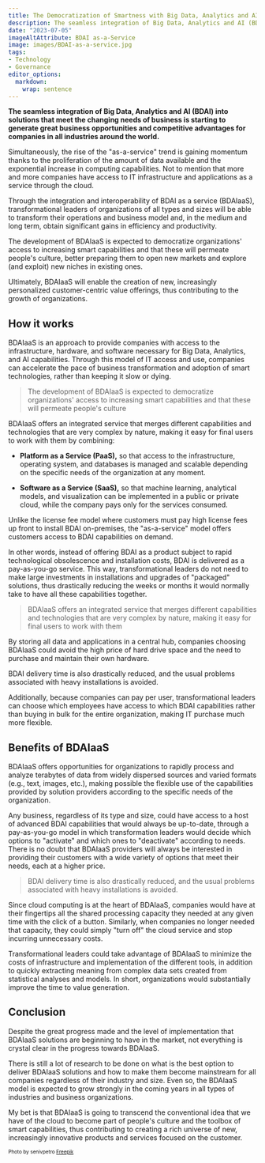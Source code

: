 ```yaml
---
title: The Democratization of Smartness with Big Data, Analytics and AI as-a-Service
description: The seamless integration of Big Data, Analytics and AI (BDAI) into solutions that meet the changing needs of business is starting to generate great business opportunities and competitive advantages for companies in all industries around the world. Through the integration and interoperability of BDAI as a service (BDAIaaS), transformational leaders will be able to transform their operations and business model and obtain significant gains in efficiency and productivity.
date: "2023-07-05"
imageAltAttribute: BDAI as-a-Service
image: images/BDAI-as-a-service.jpg
tags:
- Technology
- Governance
editor_options: 
  markdown: 
    wrap: sentence
---
```


**The seamless integration of Big Data, Analytics and AI (BDAI) into solutions that meet the changing needs of business is starting to generate great business opportunities and competitive advantages for companies in all industries around the world.**

Simultaneously, the rise of the "as-a-service" trend is gaining momentum thanks to the proliferation of the amount of data available and the exponential increase in computing capabilities.
Not to mention that more and more companies have access to IT infrastructure and applications as a service through the cloud.

Through the integration and interoperability of BDAI as a service (BDAIaaS), transformational leaders of organizations of all types and sizes will be able to transform their operations and business model and, in the medium and long term, obtain significant gains in efficiency and productivity.

The development of BDAIaaS is expected to democratize organizations' access to increasing smart capabilities and that these will permeate people's culture, better preparing them to open new markets and explore (and exploit) new niches in existing ones.

Ultimately, BDAIaaS will enable the creation of new, increasingly personalized customer-centric value offerings, thus contributing to the growth of organizations.

## How it works

BDAIaaS is an approach to provide companies with access to the infrastructure, hardware, and software necessary for Big Data, Analytics, and AI capabilities.
Through this model of IT access and use, companies can accelerate the pace of business transformation and adoption of smart technologies, rather than keeping it slow or dying.

> The development of BDAIaaS is expected to democratize organizations' access to increasing smart capabilities and that these will permeate people's culture

BDAIaaS offers an integrated service that merges different capabilities and technologies that are very complex by nature, making it easy for final users to work with them by combining:

-   **Platform as a Service (PaaS),** so that access to the infrastructure, operating system, and databases is managed and scalable depending on the specific needs of the organization at any moment.

-   **Software as a Service (SaaS),** so that machine learning, analytical models, and visualization can be implemented in a public or private cloud, while the company pays only for the services consumed.

Unlike the license fee model where customers must pay high license fees up front to install BDAI on-premises, the "as-a-service" model offers customers access to BDAI capabilities on demand.

In other words, instead of offering BDAI as a product subject to rapid technological obsolescence and installation costs, BDAI is delivered as a pay-as-you-go service.
This way, transformational leaders do not need to make large investments in installations and upgrades of "packaged" solutions, thus drastically reducing the weeks or months it would normally take to have all these capabilities together.

> BDAIaaS offers an integrated service that merges different capabilities and technologies that are very complex by nature, making it easy for final users to work with them

By storing all data and applications in a central hub, companies choosing BDAIaaS could avoid the high price of hard drive space and the need to purchase and maintain their own hardware.

BDAI delivery time is also drastically reduced, and the usual problems associated with heavy installations is avoided.

Additionally, because companies can pay per user, transformational leaders can choose which employees have access to which BDAI capabilities rather than buying in bulk for the entire organization, making IT purchase much more flexible.

## Benefits of BDAIaaS 

BDAIaaS offers opportunities for organizations to rapidly process and analyze terabytes of data from widely dispersed sources and varied formats (e.g., text, images, etc.), making possible the flexible use of the capabilities provided by solution providers according to the specific needs of the organization.

Any business, regardless of its type and size, could have access to a host of advanced BDAI capabilities that would always be up-to-date, through a pay-as-you-go model in which transformation leaders would decide which options to "activate" and which ones to "deactivate" according to needs.
There is no doubt that BDAIaaS providers will always be interested in providing their customers with a wide variety of options that meet their needs, each at a higher price.

> BDAI delivery time is also drastically reduced, and the usual problems associated with heavy installations is avoided.

Since cloud computing is at the heart of BDAIaaS, companies would have at their fingertips all the shared processing capacity they needed at any given time with the click of a button.
Similarly, when companies no longer needed that capacity, they could simply "turn off" the cloud service and stop incurring unnecessary costs.

Transformational leaders could take advantage of BDAIaaS to minimize the costs of infrastructure and implementation of the different tools, in addition to quickly extracting meaning from complex data sets created from statistical analyses and models.
In short, organizations would substantially improve the time to value generation.

## Conclusion 

Despite the great progress made and the level of implementation that BDAIaaS solutions are beginning to have in the market, not everything is crystal clear in the progress towards BDAIaaS.

There is still a lot of research to be done on what is the best option to deliver BDAIaaS solutions and how to make them become mainstream for all companies regardless of their industry and size.
Even so, the BDAIaaS model is expected to grow strongly in the coming years in all types of industries and business organizations.

My bet is that BDAIaaS is going to transcend the conventional idea that we have of the cloud to become part of people's culture and the toolbox of smart capabilities, thus contributing to creating a rich universe of new, increasingly innovative products and services focused on the customer.

<p style= "font-size:10px;">Photo by senivpetro <a href="https://www.freepik.es/foto-gratis/dos-guapos-camareros-estudiando-cerveza-pub_6641543.htm#&position=0&from_view=search&track=ais" target="_blank">Freepik</a></p>
